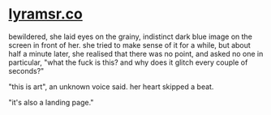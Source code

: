 # [lyramsr.co](http://lyramsr.co/)

bewildered, she laid eyes on the grainy, indistinct dark blue image on the screen in front of her. she tried to make sense of it for a while, but about half a minute later, she realised that there was no point, and asked no one in particular, "what the fuck is this? and why does it glitch every couple of seconds?"

"this is art", an unknown voice said. her heart skipped a beat.

"it's also a landing page."
